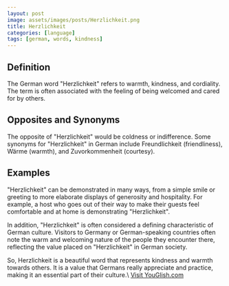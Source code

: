```yaml
---
layout: post
image: assets/images/posts/Herzlichkeit.png
title: Herzlichkeit
categories: [language]
tags: [german, words, kindness]
---
```


## Definition

The German word "Herzlichkeit" refers to warmth, kindness, and cordiality. The term is often associated with the feeling of being welcomed and cared for by others.

## Opposites and Synonyms

The opposite of "Herzlichkeit" would be coldness or indifference. Some synonyms for "Herzlichkeit" in German include Freundlichkeit (friendliness), Wärme (warmth), and Zuvorkommenheit (courtesy).

## Examples

"Herzlichkeit" can be demonstrated in many ways, from a simple smile or greeting to more elaborate displays of generosity and hospitality. For example, a host who goes out of their way to make their guests feel comfortable and at home is demonstrating "Herzlichkeit".

In addition, "Herzlichkeit" is often considered a defining characteristic of German culture. Visitors to Germany or German-speaking countries often note the warm and welcoming nature of the people they encounter there, reflecting the value placed on "Herzlichkeit" in German society.

So, Herzlichkeit is a beautiful word that represents kindness and warmth towards others. It is a value that Germans really appreciate and practice, making it an essential part of their culture.\ <a id="yg-widget-0" class="youglish-widget" data-query="Herzlichkeit" data-lang="german" data-components="8412" data-auto-start="0" data-bkg-color="theme_light" data-title="How%20to%20pronounce%20Herzlichkeit%20in%20German"  rel="nofollow" href="https://youglish.com">Visit YouGlish.com</a><script async src="https://youglish.com/public/emb/widget.js" charset="utf-8"></script>